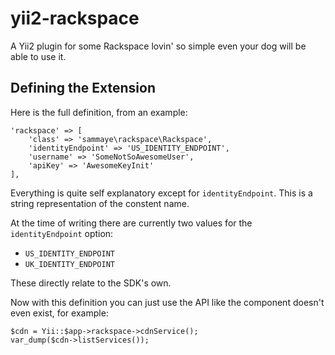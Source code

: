 # yii2-rackspace
A Yii2 plugin for some Rackspace lovin' so simple even your dog will be able to use it.

## Defining the Extension

Here is the full definition, from an example:

    'rackspace' => [
    	'class' => 'sammaye\rackspace\Rackspace',
    	'identityEndpoint' => 'US_IDENTITY_ENDPOINT',
    	'username' => 'SomeNotSoAwesomeUser',
    	'apiKey' => 'AwesomeKeyInit'
    ],
    
Everything is quite self explanatory except for `identityEndpoint`. This is a string representation of the constent name.

At the time of writing there are currently two values for the `identityEndpoint` option:

- `US_IDENTITY_ENDPOINT`
- `UK_IDENTITY_ENDPOINT`

These directly relate to the SDK's own.

Now with this definition you can just use the API like the component doesn't even exist, for example:

    $cdn = Yii::$app->rackspace->cdnService();
    var_dump($cdn->listServices());